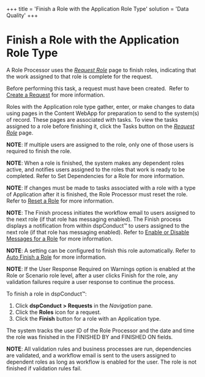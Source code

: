 +++
title = 'Finish a Role with the Application Role Type'
solution = 'Data Quality'
+++

# Finish a Role with the Application Role Type

A Role Processor uses the <span style="font-style: italic;">[Request
Role](../Page_Desc/Request_Role_H.htm)</span> page to finish roles,
indicating that the work assigned to that role is complete for the
request.

Before performing this task, a request must have been created.  Refer to
[Create a Request](Create_a_Request.htm) for more information.

Roles with the Application role type gather, enter, or make changes to
data using pages in the Content WebApp for preparation to send to the
system(s) of record. These pages are associated with tasks. To view the
tasks assigned to a role before finishing it, click the Tasks button on
the <span style="font-style: italic;">[Request
Role](../Page_Desc/Request_Role_H.htm)</span> page.

<span style="font-weight: bold;">NOTE</span>: If multiple users are
assigned to the role, only one of those users is required to finish the
role.

<span style="font-weight: bold;">NOTE</span>: When a role is finished,
the system makes any dependent roles active, and notifies users assigned
to the roles that work is ready to be completed. Refer to Set
Dependencies for a Role for more information.

<span style="font-weight: bold;">NOTE</span>: If changes must be made to
tasks associated with a role with a type of Application after it is
finished, the Role Processor must reset the role. Refer to [Reset a
Role](Reset_a_Role.htm) for more information.  

<span style="font-weight: bold;">NOTE</span>: The Finish process
initiates the workflow email to users assigned to the next role (if that
role has messaging enabled). The Finish process displays a notification
from within dspConduct™ to users assigned to the next role (if that role
has messaging enabled). Refer to [Enable or Disable Messages for a
Role](Enable_or_Disable_Messages_for_a_Role.htm) for more information.

**NOTE**: A setting can be configured to finish this role automatically.
Refer to [Auto Finish a Role](Auto_Finish_a_Role.htm) for more
information.

**NOTE**: If the User Response Required on Warnings option is enabled at
the Role or Scenario role level, after a user clicks Finish for the
role, any validation failures require a user response to continue the
process.

To finish a role in dspConduct™:

1.  Click <span style="font-weight: bold;">dspConduct \> Requests</span>
    in the <span style="font-style: italic;">Navigation</span> pane.
2.  Click the <span style="font-weight: bold;">Roles</span> icon for a
    request.
3.  Click the <span style="font-weight: bold;">Finish</span> button for
    a role with an Application type.   

The system tracks the user ID of the Role Processor and the date and
time the role was finished in the FINISHED BY and FINISHED ON fields.

<span style="font-weight: bold;">NOTE</span>: All validation rules and
business processes are run, dependencies are validated, and a workflow
email is sent to the users assigned to dependent roles as long as
workflow is enabled for the user. The role is not finished if validation
rules fail.
